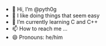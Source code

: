 - 👋 Hi, I’m @pyth0g
- 👀 I like doing things that seem easy
- 🌱 I’m currently learning C and C++
- 📫 How to reach me ...
- 😄 Pronouns: he/him
